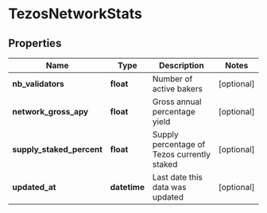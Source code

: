 # TezosNetworkStats


## Properties
Name | Type | Description | Notes
------------ | ------------- | ------------- | -------------
**nb_validators** | **float** | Number of active bakers | [optional] 
**network_gross_apy** | **float** | Gross annual percentage yield | [optional] 
**supply_staked_percent** | **float** | Supply percentage of Tezos currently staked | [optional] 
**updated_at** | **datetime** | Last date this data was updated | [optional] 


